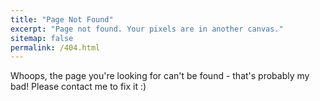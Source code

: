 ```yaml
---
title: "Page Not Found"
excerpt: "Page not found. Your pixels are in another canvas."
sitemap: false
permalink: /404.html
---
```


Whoops, the page you're looking for can't be found - that's probably my bad! Please contact me to fix it :)

<script type="text/javascript">
  var GOOG_FIXURL_LANG = 'en';
  var GOOG_FIXURL_SITE = '{{ site.url }}'
</script>
<script type="text/javascript"
  src="//linkhelp.clients.google.com/tbproxy/lh/wm/fixurl.js">
</script>
